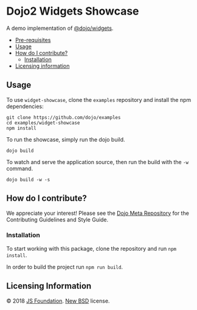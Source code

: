 # Dojo2 Widgets Showcase

A demo implementation of [@dojo/widgets](https://github.com/dojo/widgets).

- [Pre-requisites](#pre-requisites)
- [Usage](#usage)
- [How do I contribute?](#how-do-i-contribute)
  - [Installation](#installation)
- [Licensing information](#licensing-information)

## Usage

To use `widget-showcase`, clone the `examples` repository and install the npm dependencies:

```shell
git clone https://github.com/dojo/examples
cd examples/widget-showcase
npm install
```

To run the showcase, simply run the dojo build.

```
dojo build
```

To watch and serve the application source, then run the build with the `-w` command.

```
dojo build -w -s
```

## How do I contribute?

We appreciate your interest!  Please see the [Dojo Meta Repository](https://github.com/dojo/meta#readme) for the Contributing Guidelines and Style Guide.

### Installation

To start working with this package, clone the repository and run `npm install`.

In order to build the project run `npm run build`.

## Licensing Information

© 2018 [JS Foundation](https://js.foundation/). [New BSD](http://opensource.org/licenses/BSD-3-Clause) license.
